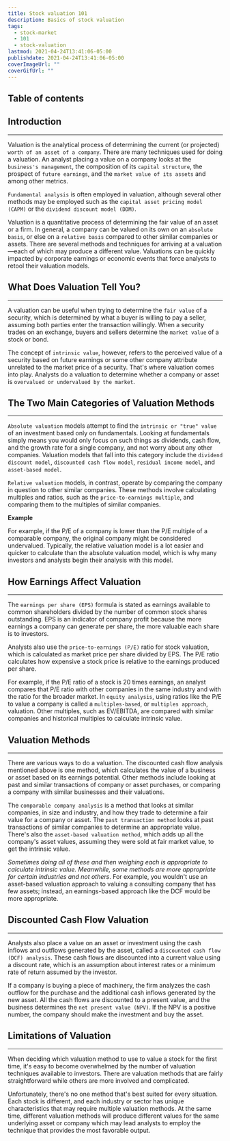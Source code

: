 ```yaml
---
title: Stock valuation 101
description: Basics of stock valuation
tags:
  - stock-market
  - 101
  - stock-valuation
lastmod: 2021-04-24T13:41:06-05:00
publishdate: 2021-04-24T13:41:06-05:00
coverImageUrl: ""
coverGifUrl: ""
---
```


## Table of contents

## Introduction

---

Valuation is the analytical process of determining the current (or projected) `worth of an asset of a company`. There are many techniques used for doing a valuation. An analyst placing a value on a company looks at the `business's management`, the composition of its `capital structure`, the prospect of `future earnings`, and the `market value of its assets` and among other metrics.

`Fundamental analysis` is often employed in valuation, although several other methods may be employed such as the `capital asset pricing model (CAPM)` or the `dividend discount model (DDM)`.

Valuation is a quantitative process of determining the fair value of an asset or a firm. In general, a company can be valued on its own on an `absolute basis`, or else on a `relative basis` compared to other similar companies or assets. There are several methods and techniques for arriving at a valuation—each of which may produce a different value. Valuations can be quickly impacted by corporate earnings or economic events that force analysts to retool their valuation models.

## What Does Valuation Tell You?

---

A valuation can be useful when trying to determine the `fair value` of a security, which is determined by what a buyer is willing to pay a seller, assuming both parties enter the transaction willingly. When a security trades on an exchange, buyers and sellers determine the `market value` of a stock or bond.

The concept of `intrinsic value`, however, refers to the perceived value of a security based on future earnings or some other company attribute unrelated to the market price of a security. That's where valuation comes into play. Analysts do a valuation to determine whether a company or asset is `overvalued or undervalued by the market`.

## The Two Main Categories of Valuation Methods

---

`Absolute valuation` models attempt to find the `intrinsic or "true" value` of an investment based only on fundamentals. Looking at fundamentals simply means you would only focus on such things as dividends, cash flow, and the growth rate for a single company, and not worry about any other companies. Valuation models that fall into this category include the `dividend discount model`, `discounted cash flow model`, `residual income model`, and `asset-based model`.

`Relative valuation` models, in contrast, operate by comparing the company in question to other similar companies. These methods involve calculating multiples and ratios, such as the `price-to-earnings multiple`, and comparing them to the multiples of similar companies.

**Example**

For example, if the P/E of a company is lower than the P/E multiple of a comparable company, the original company might be considered undervalued. Typically, the relative valuation model is a lot easier and quicker to calculate than the absolute valuation model, which is why many investors and analysts begin their analysis with this model.

## How Earnings Affect Valuation

---

The `earnings per share (EPS)` formula is stated as earnings available to common shareholders divided by the number of common stock shares outstanding. EPS is an indicator of company profit because the more earnings a company can generate per share, the more valuable each share is to investors.

Analysts also use the `price-to-earnings (P/E)` ratio for stock valuation, which is calculated as market price per share divided by EPS. The P/E ratio calculates how expensive a stock price is relative to the earnings produced per share.

For example, if the P/E ratio of a stock is 20 times earnings, an analyst compares that P/E ratio with other companies in the same industry and with the ratio for the broader market. In `equity analysis`, using ratios like the P/E to value a company is called a `multiples-based`, or `multiples approach`, valuation. Other multiples, such as EV/EBITDA, are compared with similar companies and historical multiples to calculate intrinsic value.

## Valuation Methods

---

There are various ways to do a valuation. The discounted cash flow analysis mentioned above is one method, which calculates the value of a business or asset based on its earnings potential. Other methods include looking at past and similar transactions of company or asset purchases, or comparing a company with similar businesses and their valuations.

The `comparable company analysis` is a method that looks at similar companies, in size and industry, and how they trade to determine a fair value for a company or asset. The `past transaction method` looks at past transactions of similar companies to determine an appropriate value. There's also the `asset-based valuation method`, which adds up all the company's asset values, assuming they were sold at fair market value, to get the intrinsic value.

_Sometimes doing all of these and then weighing each is appropriate to calculate intrinsic value. Meanwhile, some methods are more appropriate for certain industries and not others_. For example, you wouldn't use an asset-based valuation approach to valuing a consulting company that has few assets; instead, an earnings-based approach like the DCF would be more appropriate.

## Discounted Cash Flow Valuation

---

Analysts also place a value on an asset or investment using the cash inflows and outflows generated by the asset, called a `discounted cash flow (DCF) analysis`. These cash flows are discounted into a current value using a discount rate, which is an assumption about interest rates or a minimum rate of return assumed by the investor.

If a company is buying a piece of machinery, the firm analyzes the cash outflow for the purchase and the additional cash inflows generated by the new asset. All the cash flows are discounted to a present value, and the business determines the `net present value (NPV)`. If the NPV is a positive number, the company should make the investment and buy the asset.

## Limitations of Valuation

---

When deciding which valuation method to use to value a stock for the first time, it's easy to become overwhelmed by the number of valuation techniques available to investors. There are valuation methods that are fairly straightforward while others are more involved and complicated.

Unfortunately, there's no one method that's best suited for every situation. Each stock is different, and each industry or sector has unique characteristics that may require multiple valuation methods. At the same time, different valuation methods will produce different values for the same underlying asset or company which may lead analysts to employ the technique that provides the most favorable output.
